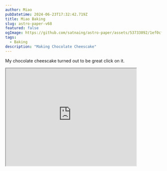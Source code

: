 ```yaml
---
author: Miao
pubDatetime: 2024-06-23T17:32:42.719Z
title: Miao Baking
slug: astro-paper-v68
featured: false
ogImage: https://github.com/satnaing/astro-paper/assets/53733092/1ef0cf03-8137-4d67-ac81-84a032119e3a
tags:
  - Baking
description: "Making Chocolate Cheescake"
---
```


My chocolate cheescake turned out to be great click on it.

<iframe width="420" height="315"
src="https://www.youtube.com/embed/_skXSpQhw6I">
</iframe>
